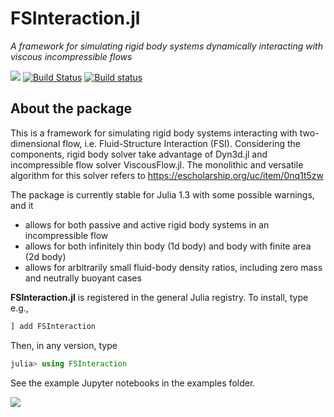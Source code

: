 # FSInteraction.jl

_A framework for simulating rigid body systems dynamically interacting with viscous incompressible flows_


[![](https://img.shields.io/badge/docs-latest-blue.svg)](https://ruizhi92.github.io/FSInteraction.jl/latest)
[![Build Status](https://travis-ci.org/ruizhi92/FSInteraction.jl.png?branch=master)](https://travis-ci.org/ruizhi92/FSInteraction.jl)
[![Build status](https://ci.appveyor.com/api/projects/status/o7du221qb5fqa5s1/branch/master?svg=true)](https://ci.appveyor.com/project/ruizhi92/fsinteraction-jl/branch/master)

## About the package

This is a framework for simulating rigid body systems interacting with two-dimensional flow, i.e. Fluid-Structure Interaction (FSI).
Considering the components, rigid body solver take advantage of Dyn3d.jl and incompressible flow solver ViscousFlow.jl.
The monolithic and versatile algorithm for this solver refers to https://escholarship.org/uc/item/0nq1t5zw

The package is currently stable for Julia 1.3 with some possible warnings, and it
- allows for both passive and active rigid body systems in an incompressible flow
- allows for both infinitely thin body (1d body) and body with finite area (2d body)
- allows for arbitrarily small fluid-body density ratios, including zero mass and neutrally buoyant cases


**FSInteraction.jl** is registered in the general Julia registry. To install, type
e.g.,
```julia
] add FSInteraction
```

Then, in any version, type
```julia
julia> using FSInteraction
```
See the example Jupyter notebooks in the examples folder.

![](https://github.com/ruizhi92/FSInteraction.jl/raw/master/example_gif.gif)
